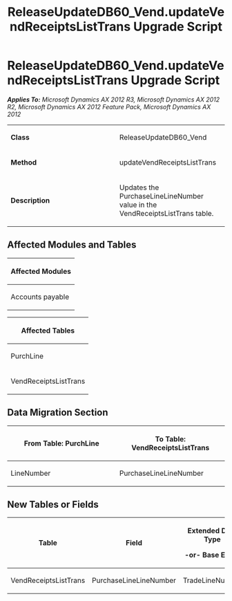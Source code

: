 ﻿---
title: ReleaseUpdateDB60_Vend.updateVendReceiptsListTrans Upgrade Script
TOCTitle: ReleaseUpdateDB60_Vend.updateVendReceiptsListTrans Upgrade Script
ms:assetid: 1ce87a77-0304-1858-56d1-8ab3c83c3ec3
ms:mtpsurl: https://msdn.microsoft.com/en-us/library/JJ718720(v=AX.60)
ms:contentKeyID: 49707004
ms.date: 05/18/2015
mtps_version: v=AX.60
---

# ReleaseUpdateDB60\_Vend.updateVendReceiptsListTrans Upgrade Script 


_**Applies To:** Microsoft Dynamics AX 2012 R3, Microsoft Dynamics AX 2012 R2, Microsoft Dynamics AX 2012 Feature Pack, Microsoft Dynamics AX 2012_

<table>
<colgroup>
<col style="width: 50%" />
<col style="width: 50%" />
</colgroup>
<tbody>
<tr class="odd">
<td><p><strong>Class</strong></p></td>
<td><p>ReleaseUpdateDB60_Vend</p></td>
</tr>
<tr class="even">
<td><p><strong>Method</strong></p></td>
<td><p>updateVendReceiptsListTrans</p></td>
</tr>
<tr class="odd">
<td><p><strong>Description</strong></p></td>
<td><p>Updates the PurchaseLineLineNumber value in the VendReceiptsListTrans table.</p></td>
</tr>
</tbody>
</table>


## Affected Modules and Tables

<table>
<colgroup>
<col style="width: 100%" />
</colgroup>
<thead>
<tr class="header">
<th><p>Affected Modules</p></th>
</tr>
</thead>
<tbody>
<tr class="odd">
<td><p>Accounts payable</p></td>
</tr>
</tbody>
</table>


<table>
<colgroup>
<col style="width: 100%" />
</colgroup>
<thead>
<tr class="header">
<th><p>Affected Tables</p></th>
</tr>
</thead>
<tbody>
<tr class="odd">
<td><p>PurchLine</p></td>
</tr>
<tr class="even">
<td><p>VendReceiptsListTrans</p></td>
</tr>
</tbody>
</table>


## Data Migration Section

<table>
<colgroup>
<col style="width: 50%" />
<col style="width: 50%" />
</colgroup>
<thead>
<tr class="header">
<th><p>From Table: PurchLine</p></th>
<th><p>To Table: VendReceiptsListTrans</p></th>
</tr>
</thead>
<tbody>
<tr class="odd">
<td><p>LineNumber</p></td>
<td><p>PurchaseLineLineNumber</p></td>
</tr>
</tbody>
</table>


## New Tables or Fields

<table>
<colgroup>
<col style="width: 33%" />
<col style="width: 33%" />
<col style="width: 33%" />
</colgroup>
<thead>
<tr class="header">
<th><p>Table</p></th>
<th><p>Field</p></th>
<th><p>Extended Data Type</p>
<p>-or- Base Enum</p></th>
</tr>
</thead>
<tbody>
<tr class="odd">
<td><p>VendReceiptsListTrans</p></td>
<td><p>PurchaseLineLineNumber</p></td>
<td><p>TradeLineNumber</p></td>
</tr>
</tbody>
</table>

  


